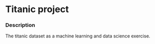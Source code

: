 
# Titanic project

### Description
The titanic dataset as a machine learning and data science exercise.


